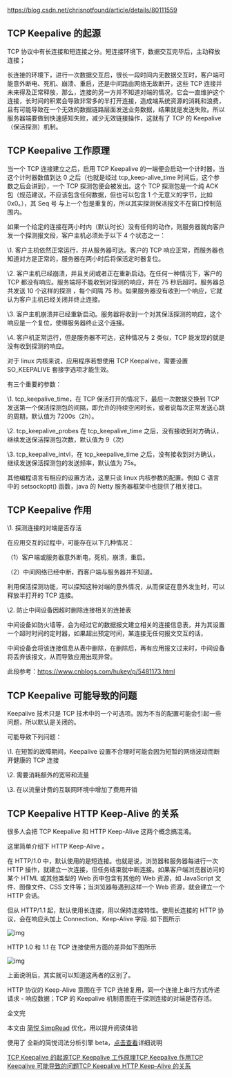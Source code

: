 https://blog.csdn.net/chrisnotfound/article/details/80111559

## TCP Keepalive 的起源



TCP 协议中有长连接和短连接之分。短连接环境下，数据交互完毕后，主动释放连接；



长连接的环境下，进行一次数据交互后，很长一段时间内无数据交互时，客户端可能意外断电、死机、崩溃、重启，还是中间路由网络无故断开，这些 TCP 连接并未来得及正常释放，那么，连接的另一方并不知道对端的情况，它会一直维护这个连接，长时间的积累会导致非常多的半打开连接，造成端系统资源的消耗和浪费，且有可能导致在一个无效的数据链路层面发送业务数据，结果就是发送失败。所以服务器端要做到快速感知失败，减少无效链接操作，这就有了 TCP 的 Keepalive（保活探测）机制。





## TCP Keepalive 工作原理



当一个 TCP 连接建立之后，启用 TCP Keepalive 的一端便会启动一个计时器，当这个计时器数值到达 0 之后（也就是经过 tcp_keep-alive_time 时间后，这个参数之后会讲到），一个 TCP 探测包便会被发出。这个 TCP 探测包是一个纯 ACK 包（规范建议，不应该包含任何数据，但也可以包含 1 个无意义的字节，比如 0x0。），其 Seq 号 与上一个包是重复的，所以其实探测保活报文不在窗口控制范围内。



如果一个给定的连接在两小时内（默认时长）没有任何的动作，则服务器就向客户发一个探测报文段，客户主机必须处于以下 4 个状态之一：



\1.   客户主机依然正常运行，并从服务器可达。客户的 TCP 响应正常，而服务器也知道对方是正常的，服务器在两小时后将保活定时器复位。



\2.   客户主机已经崩溃，并且关闭或者正在重新启动。在任何一种情况下，客户的 TCP 都没有响应。服务端将不能收到对探测的响应，并在 75 秒后超时。服务器总共发送 10 个这样的探测 ，每个间隔 75 秒。如果服务器没有收到一个响应，它就认为客户主机已经关闭并终止连接。



\3.   客户主机崩溃并已经重新启动。服务器将收到一个对其保活探测的响应，这个响应是一个复位，使得服务器终止这个连接。



\4.   客户机正常运行，但是服务器不可达，这种情况与 2 类似，TCP 能发现的就是没有收到探测的响应。



对于 linux 内核来说，应用程序若想使用 TCP Keepalive，需要设置 SO_KEEPALIVE 套接字选项才能生效。



有三个重要的参数：



\1.   tcp_keepalive_time，在 TCP 保活打开的情况下，最后一次数据交换到 TCP 发送第一个保活探测包的间隔，即允许的持续空闲时长，或者说每次正常发送心跳的周期，默认值为 7200s（2h）。



\2.   tcp_keepalive_probes 在 tcp_keepalive_time 之后，没有接收到对方确认，继续发送保活探测包次数，默认值为 9（次）



\3.   tcp_keepalive_intvl，在 tcp_keepalive_time 之后，没有接收到对方确认，继续发送保活探测包的发送频率，默认值为 75s。



其他编程语言有相应的设置方法，这里只谈 linux 内核参数的配置。例如 C 语言中的 setsockopt() 函数，java 的 Netty 服务器框架中也提供了相关接口。





## TCP Keepalive 作用



\1.   探测连接的对端是否存活



在应用交互的过程中，可能存在以下几种情况：



  （1）客户端或服务器意外断电，死机，崩溃，重启。



  （2）中间网络已经中断，而客户端与服务器并不知道。



​    利用保活探测功能，可以探知这种对端的意外情况，从而保证在意外发生时，可以释放半打开的 TCP 连接。



\2.   防止中间设备因超时删除连接相关的连接表



  中间设备如防火墙等，会为经过它的数据报文建立相关的连接信息表，并为其设置一个超时时间的定时器，如果超出预定时间，某连接无任何报文交互的话，



中间设备会将该连接信息从表中删除，在删除后，再有应用报文过来时，中间设备将丢弃该报文，从而导致应用出现异常。





此段参考：https://www.cnblogs.com/hukey/p/5481173.html



## TCP Keepalive 可能导致的问题



Keepalive 技术只是 TCP 技术中的一个可选项。因为不当的配置可能会引起一些问题，所以默认是关闭的。



可能导致下列问题：



\1.   在短暂的故障期间，Keepalive 设置不合理时可能会因为短暂的网络波动而断开健康的 TCP 连接



\2.   需要消耗额外的宽带和流量



\3.   在以流量计费的互联网环境中增加了费用开销



## TCP Keepalive HTTP Keep-Alive 的关系



很多人会把 TCP Keepalive 和 HTTP Keep-Alive 这两个概念搞混淆。



这里简单介绍下 HTTP Keep-Alive 。



在 HTTP/1.0 中，默认使用的是短连接。也就是说，浏览器和服务器每进行一次 HTTP 操作，就建立一次连接，但任务结束就中断连接。如果客户端浏览器访问的某个 HTML 或其他类型的 Web 页中包含有其他的 Web 资源，如 JavaScript 文件、图像文件、CSS 文件等；当浏览器每遇到这样一个 Web 资源，就会建立一个 HTTP 会话。



但从 HTTP/1.1 起，默认使用长连接，用以保持连接特性。使用长连接的 HTTP 协议，会在响应头加上 Connection、Keep-Alive 字段. 如下图所示





![img](http://cdn.jayh.club/uPic/70ISUlQ1.png)





HTTP 1.0 和 1.1 在 TCP 连接使用方面的差异如下图所示





![img](http://cdn.jayh.club/uPic/70-202204221644550979QsJrE.png)







上面说明后，其实就可以知道这两者的区别了。



HTTP 协议的 Keep-Alive 意图在于 TCP 连接复用，同一个连接上串行方式传递请求 - 响应数据；TCP 的 Keepalive 机制意图在于探测连接的对端是否存活。





全文完

本文由 [简悦 SimpRead](http://ksria.com/simpread) 优化，用以提升阅读体验

使用了 全新的简悦词法分析引擎 beta，[点击查看](http://ksria.com/simpread/docs/#/词法分析引擎)详细说明





[TCP Keepalive 的起源](https://blog.csdn.net/chrisnotfound/article/details/80111559#sr-toc-0)[TCP Keepalive 工作原理](https://blog.csdn.net/chrisnotfound/article/details/80111559#sr-toc-1)[TCP Keepalive 作用](https://blog.csdn.net/chrisnotfound/article/details/80111559#sr-toc-2)[TCP Keepalive 可能导致的问题](https://blog.csdn.net/chrisnotfound/article/details/80111559#sr-toc-3)[TCP Keepalive HTTP Keep-Alive 的关系](https://blog.csdn.net/chrisnotfound/article/details/80111559#sr-toc-4)